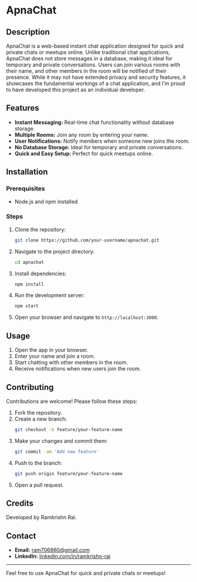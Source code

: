 # ApnaChat

## Description

ApnaChat is a web-based instant chat application designed for quick and private chats or meetups online. Unlike traditional chat applications, ApnaChat does not store messages in a database, making it ideal for temporary and private conversations. Users can join various rooms with their name, and other members in the room will be notified of their presence. While it may not have extended privacy and security features, it showcases the fundamental workings of a chat application, and I'm proud to have developed this project as an individual developer.

## Features

- **Instant Messaging:** Real-time chat functionality without database storage.
- **Multiple Rooms:** Join any room by entering your name.
- **User Notifications:** Notify members when someone new joins the room.
- **No Database Storage:** Ideal for temporary and private conversations.
- **Quick and Easy Setup:** Perfect for quick meetups online.

## Installation

### Prerequisites

- Node.js and npm installed

### Steps

1. Clone the repository:
    ```sh
    git clone https://github.com/your-username/apnachat.git
    ```
2. Navigate to the project directory:
    ```sh
    cd apnachat
    ```
3. Install dependencies:
    ```sh
    npm install
    ```

4. Run the development server:
    ```sh
    npm start
    ```
5. Open your browser and navigate to `http://localhost:3000`.

## Usage

1. Open the app in your browser.
2. Enter your name and join a room.
3. Start chatting with other members in the room.
4. Receive notifications when new users join the room.

## Contributing

Contributions are welcome! Please follow these steps:

1. Fork the repository.
2. Create a new branch:
    ```sh
    git checkout -b feature/your-feature-name
    ```
3. Make your changes and commit them:
    ```sh
    git commit -am 'Add new feature'
    ```
4. Push to the branch:
    ```sh
    git push origin feature/your-feature-name
    ```
5. Open a pull request.

## Credits

Developed by Ramkrishn Rai.

## Contact

- **Email:** [ram706860@gmail.com](mailto:ram706860@gmail.com)
- **LinkedIn:** [linkedin.com/in/ramkrishn-rai](https://linkedin.com/in/ramkrishn-rai)

---

Feel free to use ApnaChat for quick and private chats or meetups!
